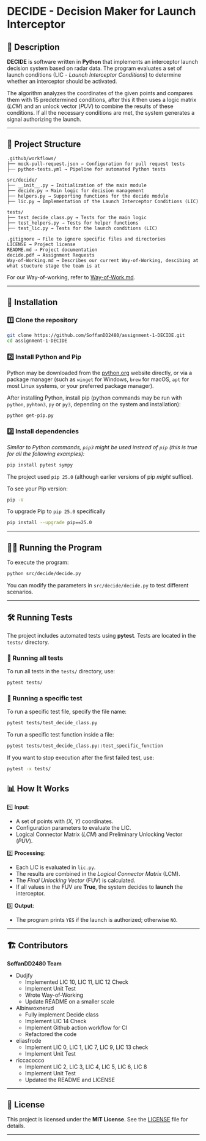 # DECIDE - Decision Maker for Launch Interceptor

## 📌 Description

**DECIDE** is software written in **Python** that implements an interceptor launch decision system based on radar data.
The program evaluates a set of launch conditions (LIC - *Launch Interceptor Conditions*) to determine whether an interceptor should be activated.

The algorithm analyzes the coordinates of the given points and compares them with 15 predetermined conditions, after this it then uses a logic matrix (*LCM*) and an unlock vector (*PUV*) to combine the results of these conditions. 
If all the necessary conditions are met, the system generates a signal authorizing the launch.

---

## 📂 Project Structure

```
.github/workflows/
├── mock-pull-request.json → Configuration for pull request tests
├── python-tests.yml → Pipeline for automated Python tests

src/decide/
├── __init__.py → Initialization of the main module
├── decide.py → Main logic for decision management
├── helpers.py → Supporting functions for the decide module
├── lic.py → Implementation of the Launch Interceptor Conditions (LIC)

tests/
├── test_decide_class.py → Tests for the main logic
├── test_helpers.py → Tests for helper functions
├── test_lic.py → Tests for the launch conditions (LIC)

.gitignore → File to ignore specific files and directories
LICENSE → Project license
README.md → Project documentation
decide.pdf → Assignment Requests
Way-of-Working.md → Describes our current Way-of-Working, descibing at what stucture stage the team is at

```

For our Way-of-working, refer to [Way-of-Work.md](Way-of-Working).

---

## 🚀 Installation

### 1️⃣ Clone the repository

```bash
git clone https://github.com/SoffanDD2480/assignment-1-DECIDE.git
cd assignment-1-DECIDE
```

### 2️⃣ Install Python and Pip

Python may be downloaded from the [python.org](https://www.python.org/downloads/) website directly, or via a package manager 
(such as `winget` for Windows, `brew` for macOS, `apt` for most Linux systems, or your preferred package manager).

After installing Python, install pip (python commands may be run with `python`, `pyhton3`, `py` or `py3`, 
depending on the system and installation):
```bash
python get-pip.py
```

### 3️⃣ Install dependencies

*Similar to Python commands, `pip3` might be used instead of `pip` (this is true for all the following examples):*
```bash
pip install pytest sympy
```

The project used `pip 25.0` (although earlier versions of pip *might* suffice).

To see your Pip version:
```bash
pip -V
```

To upgrade Pip to `pip 25.0` specifically
```bash
pip install --upgrade pip==25.0
```

---

## 🏃‍♂️ Running the Program

To execute the program:

```bash
python src/decide/decide.py
```

You can modify the parameters in `src/decide/decide.py` to test different scenarios.

---

## 🛠 Running Tests

The project includes automated tests using **pytest**. Tests are located in the `tests/` directory.

### 🔹 Running all tests
To run all tests in the `tests/` directory, use:

```bash
pytest tests/
```

### 🔹 Running a specific test
To run a specific test file, specify the file name:

```bash
pytest tests/test_decide_class.py
```

To run a specific test function inside a file:

```bash
pytest tests/test_decide_class.py::test_specific_function
```

If you want to stop execution after the first failed test, use:

```bash
pytest -x tests/
```

## 📊 How It Works

1️⃣ **Input**:  
   - A set of points with *(X, Y)* coordinates.  
   - Configuration parameters to evaluate the LIC.  
   - Logical Connector Matrix (*LCM*) and Preliminary Unlocking Vector (*PUV*).  

2️⃣ **Processing**:  
   - Each LIC is evaluated in `lic.py`.  
   - The results are combined in the *Logical Connector Matrix* (LCM).  
   - The *Final Unlocking Vector* (FUV) is calculated.  
   - If all values in the FUV are **True**, the system decides to **launch** the interceptor.  

3️⃣ **Output**:  
   - The program prints `YES` if the launch is authorized; otherwise `NO`.  

---

## 🏗 Contributors

**SoffanDD2480 Team**
- Dudjfy
    - Implemented LIC 10, LIC 11, LIC 12 Check
    - Implement Unit Test
    - Wrote Way-of-Working
    - Update README on a smaller scale
- Albinwoxnerud
    - Fully implement Decide class
    - Implement LIC 14 Check
    - Implement Github action workflow for CI
    - Refactored the code
- eliasfrode
    - Implement LIC 0, LIC 1, LIC 7, LIC 9, LIC 13 check
    - Implement Unit Test 
- riccacocco
    - Implement LIC 2, LIC 3, LIC 4, LIC 5, LIC 6, LIC 8
    - Implement Unit Test
    - Updated the README and LICENSE

---

## 📜 License

This project is licensed under the **MIT License**. See the [LICENSE](LICENSE) file for details.

---
